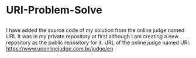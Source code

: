 # URI-Problem-Solve
##
I have added the source code of my solution from the online judge named URI. It was in my private repository at first although I am creating a new repository as the public repository for it. URL of the online judge named URI: https://www.urionlinejudge.com.br/judge/en

